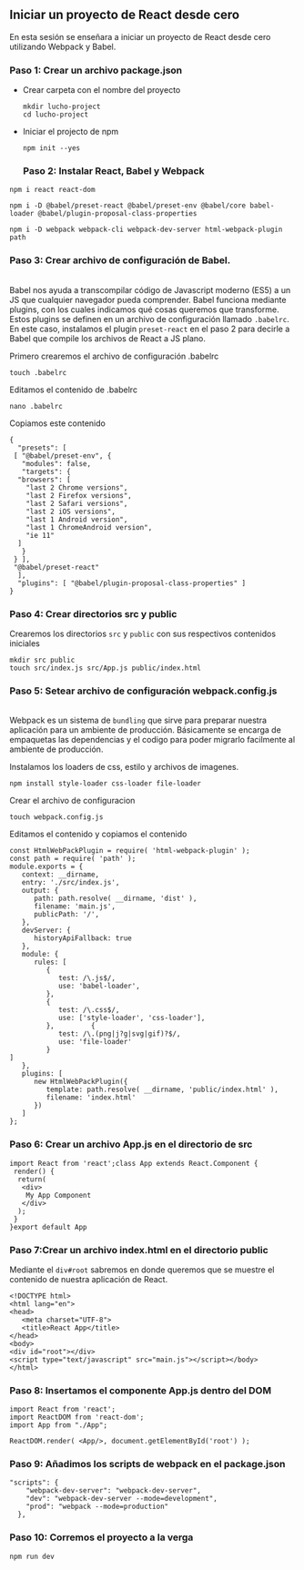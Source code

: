 ## Iniciar un proyecto de React desde cero
 
 En esta sesión se enseñara a iniciar un proyecto de React desde cero utilizando Webpack y Babel.

 ### Paso 1: Crear un archivo package.json

* Crear carpeta con el nombre del proyecto
  
  ``` 
  mkdir lucho-project
  cd lucho-project
  ```

* Iniciar el projecto de npm
  ```
  npm init --yes
  ```

  ### Paso 2: Instalar React, Babel y Webpack
```
npm i react react-dom 

npm i -D @babel/preset-react @babel/preset-env @babel/core babel-loader @babel/plugin-proposal-class-properties

npm i -D webpack webpack-cli webpack-dev-server html-webpack-plugin path
```

### Paso 3: Crear archivo de configuración de Babel. 
\
Babel nos ayuda a transcompilar código de Javascript moderno (ES5) a un JS que cualquier navegador pueda comprender. Babel funciona mediante plugins, con los cuales indicamos qué cosas queremos que transforme. Estos plugins se definen en un archivo de configuración llamado `.babelrc`. En este caso, instalamos el plugin `preset-react` en el paso 2 para decirle a Babel que compile los archivos de React a JS plano.

Primero crearemos el archivo de configuración .babelrc
```
touch .babelrc
```

Editamos el contenido de .babelrc
```
nano .babelrc
```

Copiamos este contenido
```
{
  "presets": [
 [ "@babel/preset-env", {
   "modules": false,
   "targets": {
  "browsers": [
    "last 2 Chrome versions",
    "last 2 Firefox versions",
    "last 2 Safari versions",
    "last 2 iOS versions",
    "last 1 Android version",
    "last 1 ChromeAndroid version",
    "ie 11"
  ]
   }
 } ],
 "@babel/preset-react"
  ],
  "plugins": [ "@babel/plugin-proposal-class-properties" ]
}
```

### Paso 4: Crear directorios src y public
Crearemos los directorios `src` y `public` con sus respectivos contenidos iniciales

```
mkdir src public
touch src/index.js src/App.js public/index.html
```

### Paso 5: Setear archivo de configuración webpack.config.js
\
Webpack es un sistema de `bundling` que sirve para preparar nuestra aplicación para un ambiente de producción. Básicamente se encarga de empaquetas las dependencias y el codigo para poder migrarlo facilmente al ambiente de producción.

Instalamos los loaders de css, estilo y archivos de imagenes.
```
npm install style-loader css-loader file-loader
```

Crear el archivo de configuracion
```
touch webpack.config.js
```

Editamos el contenido y copiamos el contenido
```
const HtmlWebPackPlugin = require( 'html-webpack-plugin' );
const path = require( 'path' );
module.exports = {
   context: __dirname,
   entry: './src/index.js',
   output: {
      path: path.resolve( __dirname, 'dist' ),
      filename: 'main.js',
      publicPath: '/',
   },
   devServer: {
      historyApiFallback: true
   },
   module: {
      rules: [
         {
            test: /\.js$/,
            use: 'babel-loader',
         },
         {
            test: /\.css$/,
            use: ['style-loader', 'css-loader'],
         },         {
            test: /\.(png|j?g|svg|gif)?$/,
            use: 'file-loader'
         }
]
   },
   plugins: [
      new HtmlWebPackPlugin({
         template: path.resolve( __dirname, 'public/index.html' ),
         filename: 'index.html'
      })
   ]
};
```

### Paso 6: Crear un archivo App.js en el directorio de src

```
import React from 'react';class App extends React.Component {
 render() {
  return(
   <div>
    My App Component
   </div>
  );
 }
}export default App
```

### Paso 7:Crear un archivo index.html en el directorio public

Mediante el `div#root` sabremos en donde queremos que se muestre el contenido de nuestra aplicación de React.

```
<!DOCTYPE html>
<html lang="en">
<head>
   <meta charset="UTF-8">
   <title>React App</title>
</head>
<body>
<div id="root"></div>
<script type="text/javascript" src="main.js"></script></body>
</html>
```

### Paso 8: Insertamos el componente App.js dentro del DOM

```
import React from 'react';
import ReactDOM from 'react-dom';
import App from "./App";

ReactDOM.render( <App/>, document.getElementById('root') );
```

### Paso 9: Añadimos los scripts de webpack en el package.json
```
"scripts": {
    "webpack-dev-server": "webpack-dev-server",
    "dev": "webpack-dev-server --mode=development",
    "prod": "webpack --mode=production"
  },
```

### Paso 10: Corremos el proyecto a la verga
```
npm run dev
```